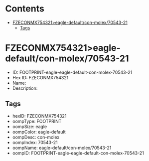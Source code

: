 



Contents
========

* [FZECONMX754321>eagle-default/con-molex/70543-21](#fzeconmx754321eagle-defaultcon-molex70543-21)
	* [Tags](#tags)

# FZECONMX754321>eagle-default/con-molex/70543-21

- ID: FOOTPRINT-eagle-eagle-default-con-molex-70543-21
- Hex ID: FZECONMX754321
- Name: 
- Description: 

## Tags

- hexID: FZECONMX754321
- oompType: FOOTPRINT
- oompSize: eagle
- oompColor: eagle-default
- oompDesc: con-molex
- oompIndex: 70543-21
- oompName: eagle-default/con-molex/70543-21
- oompID: FOOTPRINT-eagle-eagle-default-con-molex-70543-21
